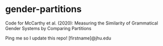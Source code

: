 # gender-partitions
Code for McCarthy et al. (2020): Measuring the Similarity of Grammatical Gender Systems by Comparing Partitions

Ping me so I update this repo! [firstname]@jhu.edu
